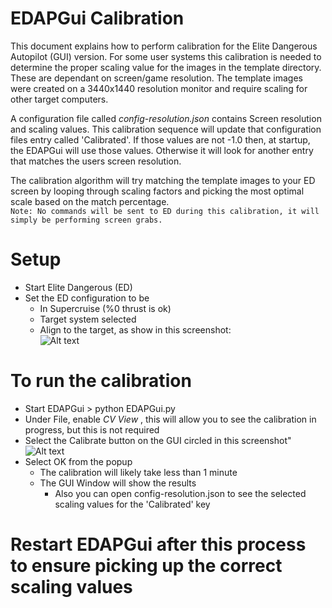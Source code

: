 # EDAPGui Calibration
This document explains how to perform calibration for the Elite Dangerous Autopilot (GUI) version.   For some user systems this calibration is needed to determine the proper scaling value for the images in the template directory.  These are dependant on screen/game resolution.   The template images were created on a 3440x1440 resolution monitor and require scaling for other target computers.

A configuration file called _config-resolution.json_ contains Screen resolution and scaling values.  This calibration sequence will update that configuration files entry called 'Calibrated'.   If those values are not -1.0 then, at startup, the EDAPGui will use those values.  Otherwise it will look for another entry that matches the users screen resolution.

The calibration algorithm will try matching the template images to your ED screen by looping through scaling factors and picking the most optimal scale based on the match percentage.<br>
``` Note: No commands will be sent to ED during this calibration, it will simply be performing screen grabs. ```

# Setup
* Start Elite Dangerous (ED)
* Set the ED configuration to be
    * In Supercruise (%0 thrust is ok)
    * Target system selected
    * Align to the target, as show in this screenshot:<br>
![Alt text](screen/screen-cap-calibrate.png?raw=true "Calibrate ED Config")  

# To run the calibration
* Start EDAPGui   > python EDAPGui.py
* Under File, enable _CV View_ , this will allow you to see the calibration in progress, but this is not required
* Select the Calibrate button on the GUI circled in this screenshot"<br>
![Alt text](screen/EDAPGui-calibrate.png?raw=true "Calibrate ED Config") 
* Select OK from the popup
  * The calibration will likely take less than 1 minute
  * The GUI Window will show the results 
    * Also you can open config-resolution.json to see the selected scaling values for the 'Calibrated' key

# Restart EDAPGui after this process to ensure picking up the correct scaling values
